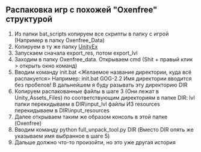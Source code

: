 ## Распаковка игр с похожей "Oxenfree" структурой

1. Из папки bat_scripts копируем все скрипты в папку с игрой
    (Например в папку Oxenfree_Data)
2. Копируем в ту же папку [UnityEx](http://www.zoneofgames.ru/forum/index.php?showtopic=36240)
3. Запускаем сначала export_res, потом export_lvl
4. Заходим в папку Oxenfree_data. Открываем cmd (Shit + правый клик > открыть окно команд)
5. Вводим команду init.bat <Желаемое название директории, куда всё распакуется>
    Например: init.bat GOG-2.2
    Имя директории вводится без пробелов!
    В дальнейшем я буду разывать эту директорию DIR
6. Копируем распакованные файлы в шаге 3 (Они лежат в Unity_Assets_Files)
    по соответствующим директориям в папке DIR:
    lvl папки перекидываем в DIR\input_lvl
    файлы ИЗ resources перекидываем в DIR\input_resources
7. Далее открываем таким же образом консоль в этой папке (Oxenfree)
8. Вводим команду python full_unpack_tool.py DIR
    (Вместо DIR опять же указываем имя выбранное в шаге 5)
9. Дальше должно что-то произойти, но это уже другая история
